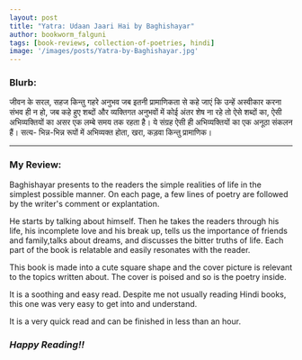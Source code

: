 ```yaml
---
layout: post
title: "Yatra: Udaan Jaari Hai by Baghishayar"
author: bookworm_falguni
tags: [book-reviews, collection-of-poetries, hindi]
image: '/images/posts/Yatra-by-Baghishayar.jpg'
---
```


### **Blurb:**
जीवन के सरल, सहज किन्तु गहरे अनुभव जब इतनी प्रामाणिकता से कहे जाएं कि उन्हें अस्वीकार करना संभव ही न हो, जब कहे हुए शब्दों और व्यक्तिगत अनुभवों में कोई अंतर शेष ना रहे तो ऐसे शब्दों का, ऐसी अभिव्यक्तियों का असर एक लम्बे समय तक रहता है। ये संग्रह ऐसी ही अभिव्यक्तियों का एक अनूठा संकलन हैं। सत्य- भिन्न-भिन्न रूपों में अभिव्यक्त होता, खरा, कड़वा किन्तु प्रामाणिक।
___
### **My Review:**
Baghishayar presents to the readers the simple realities of life in the simplest possible manner. On each page, a few lines of poetry are followed by the writer's comment or explantation.

He starts by talking about himself. Then he takes the readers through his life, his incomplete love and his break up, tells us the importance of friends and family,talks about dreams, and discusses the bitter truths of life. Each part of the book is relatable and easily resonates with the reader.

This book is made into a cute square shape and the cover picture is relevant to the topics written about. The cover is poised and so is the poetry inside.

It is a soothing and easy read. Despite me not usually reading Hindi books, this one was very easy to get into and understand.

It is a very quick read and can be finished in less than an hour.

### ***Happy Reading!!***
